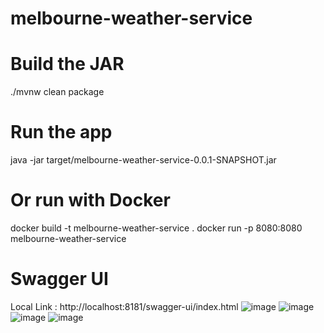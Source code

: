 # melbourne-weather-service

# Build the JAR
./mvnw clean package

# Run the app
java -jar target/melbourne-weather-service-0.0.1-SNAPSHOT.jar

# Or run with Docker
docker build -t melbourne-weather-service .
docker run -p 8080:8080 melbourne-weather-service


# Swagger UI
Local Link : http://localhost:8181/swagger-ui/index.html
![image](https://github.com/user-attachments/assets/cf903d7c-ae6d-4db5-a6df-9fc1abc3b6a5)
![image](https://github.com/user-attachments/assets/e18c2da3-60e6-4b25-975b-e494eef89df6)
![image](https://github.com/user-attachments/assets/64fe7cde-f367-47b6-bcbe-f116a550fc30)
![image](https://github.com/user-attachments/assets/720b100d-07df-4449-9604-8782391cc2a2)
